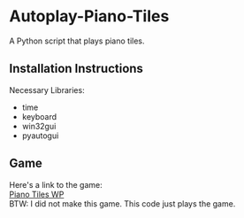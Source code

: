 # Autoplay-Piano-Tiles
A Python script that plays piano tiles.

## Installation Instructions
Necessary Libraries:  
- time  
- keyboard  
- win32gui  
- pyautogui  

## Game
Here's a link to the game:  
<a href="https://www.microsoft.com/en-ca/p/piano-tiles-wp/9nblggh4njz5?activetab=pivot:overviewtab">Piano Tiles WP</a>  
BTW: I did not make this game. This code just plays the game.

